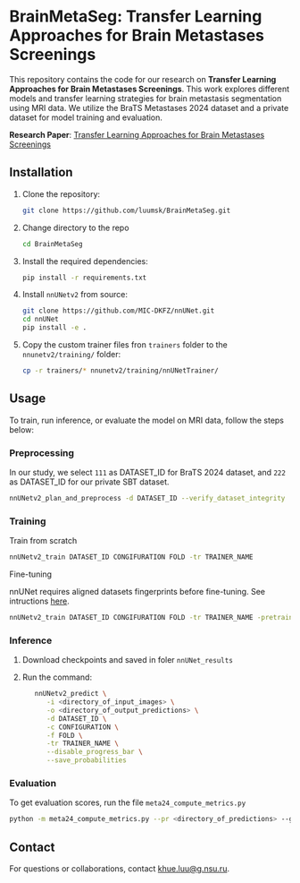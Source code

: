 # BrainMetaSeg: Transfer Learning Approaches for Brain Metastases Screenings

This repository contains the code for our research on **Transfer Learning Approaches for Brain Metastases Screenings**. This work explores different models and transfer learning strategies for brain metastasis segmentation using MRI data. We utilize the BraTS Metastases 2024 dataset and a private dataset for model training and evaluation.

**Research Paper**: [Transfer Learning Approaches for Brain Metastases Screenings](https://www.mdpi.com/2227-9059/12/11/2561)

## Installation

1. Clone the repository:
   ```bash
   git clone https://github.com/luumsk/BrainMetaSeg.git
   ```

2. Change directory to the repo
   ```bash
   cd BrainMetaSeg
   ```

3. Install the required dependencies:
   ```bash
   pip install -r requirements.txt
   ```

4. Install `nnUNetv2` from source:
   ```bash
   git clone https://github.com/MIC-DKFZ/nnUNet.git
   cd nnUNet
   pip install -e .
   ```

5. Copy the custom trainer files fron `trainers` folder to the `nnunetv2/training/` folder:
   ```bash
   cp -r trainers/* nnunetv2/training/nnUNetTrainer/
   ```

## Usage

To train, run inference, or evaluate the model on MRI data, follow the steps below:

### Preprocessing

In our study, we select `111` as DATASET_ID for BraTS 2024 dataset, and `222` as DATASET_ID for our private SBT dataset.

```bash
nnUNetv2_plan_and_preprocess -d DATASET_ID --verify_dataset_integrity
```

### Training

Train from scratch
```bash
nnUNetv2_train DATASET_ID CONGIFURATION FOLD -tr TRAINER_NAME
```

Fine-tuning

nnUNet requires aligned datasets fingerprints before fine-tuning. See intructions [here](https://github.com/MIC-DKFZ/nnUNet/blob/master/documentation/pretraining_and_finetuning.md).
```bash
nnUNetv2_train DATASET_ID CONGIFURATION FOLD -tr TRAINER_NAME -pretrained_weights <path_to_pretrained_weights>
```

### Inference

1. Download checkpoints and saved in foler `nnUNet_results`
2. Run the command:

   ```bash
      nnUNetv2_predict \
         -i <directory_of_input_images> \
         -o <directory_of_output_predictions> \
         -d DATASET_ID \
         -c CONFIGURATION \
         -f FOLD \
         -tr TRAINER_NAME \
         --disable_progress_bar \
         --save_probabilities
   ```

### Evaluation

To get evaluation scores, run the file `meta24_compute_metrics.py`

```bash
python -m meta24_compute_metrics.py --pr <directory_of_predictions> --gt <directory_of_ground_truths> --out <path_to_output_csv_file>
```

## Contact

For questions or collaborations, contact [khue.luu@g.nsu.ru](mailto:khue.luu@g.nsu.ru).
